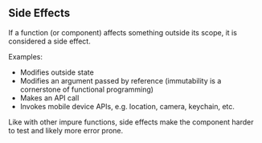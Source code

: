 ## Side Effects

If a function (or component) affects something outside its scope, it is considered a side effect.

Examples:

- Modifies outside state
- Modifies an argument passed by reference (immutability is a cornerstone of functional programming)
- Makes an API call
- Invokes mobile device APIs, e.g. location, camera, keychain, etc.

Like with other impure functions, side effects make the component harder to test and likely more error prone.
